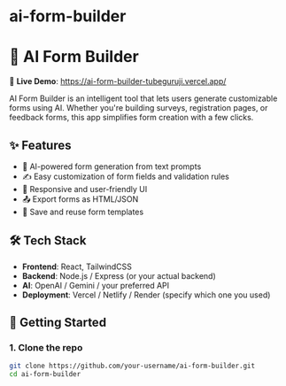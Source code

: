 # ai-form-builder



# 🧠 AI Form Builder

🚀 **Live Demo**: https://ai-form-builder-tubeguruji.vercel.app/

AI Form Builder is an intelligent tool that lets users generate customizable forms using AI. Whether you're building surveys, registration pages, or feedback forms, this app simplifies form creation with a few clicks.

## ✨ Features

- 🧠 AI-powered form generation from text prompts
- ✍️ Easy customization of form fields and validation rules
- 🎨 Responsive and user-friendly UI
- 📤 Export forms as HTML/JSON
- 💾 Save and reuse form templates

## 🛠️ Tech Stack

- **Frontend**: React, TailwindCSS
- **Backend**: Node.js / Express (or your actual backend)
- **AI**: OpenAI / Gemini / your preferred API
- **Deployment**: Vercel / Netlify / Render (specify which one you used)

## 🚀 Getting Started

### 1. Clone the repo

```bash
git clone https://github.com/your-username/ai-form-builder.git
cd ai-form-builder
